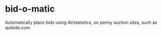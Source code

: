 bid-o-matic
===========

Automatically place bids using AI/statistics, on penny auction sites, such as quibids.com.
